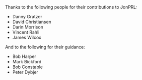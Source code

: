 Thanks to the following people for their contributions to JonPRL:

- Danny Gratzer
- David Christiansen
- Darin Morrison
- Vincent Rahli
- James Wilcox

And to the following for their guidance:

- Bob Harper
- Mark Bickford
- Bob Constable
- Peter Dybjer
